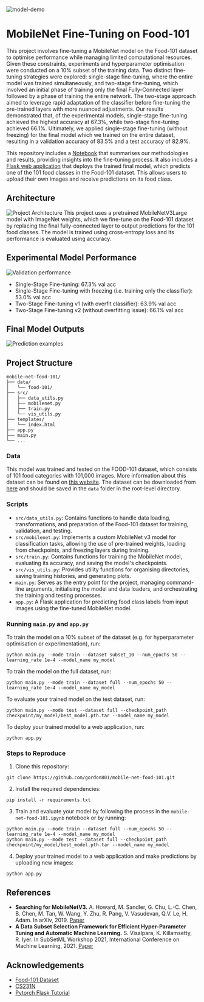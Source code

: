 ![model-demo](https://github.com/user-attachments/assets/2bb56633-b869-4aca-82db-3d82f60b0c7a)

# MobileNet Fine-Tuning on Food-101

This project involves fine-tuning a MobileNet model on the Food-101 dataset to optimise performance while managing limited computational resources. Given these constraints, experiments and hyperparameter optimisation were conducted on a 10% subset of the training data. Two distinct fine-tuning strategies were explored: single-stage fine-tuning, where the entire model was trained simultaneously, and two-stage fine-tuning, which involved an initial phase of training only the final Fully-Connected layer followed by a phase of training the entire network. The two-stage approach aimed to leverage rapid adaptation of the classifier before fine-tuning the pre-trained layers with more nuanced adjustments. Our results demonstrated that, of the experimental models, single-stage fine-tuning achieved the highest accuracy at 67.3%, while two-stage fine-tuning achieved 66.1%. Ultimately, we applied single-stage fine-tuning (without freezing) for the final model which we trained on the entire dataset, resulting in a validation accuracy of 83.5% and a test accuracy of 82.9%.

This repository includes a [Notebook](https://github.com/gordon801/mobile-net-food-101/blob/main/mobile-net-food-101.ipynb) that summarises our methodologies and results, providing insights into the fine-tuning process. It also includes a [Flask web application](https://github.com/gordon801/mobile-net-food-101/blob/main/app.py) that deploys the trained final model, which predicts one of the 101 food classes in the Food-101 dataset. This allows users to upload their own images and receive predictions on its food class.

## Architecture
![Project Architecture](https://github.com/user-attachments/assets/fdd81f0c-94ce-44be-8890-cbbd9b79da10)
This project uses a pretrained MobileNetV3Large model with ImageNet weights, which we fine-tune on the Food-101 dataset by replacing the final fully-connected layer to output predictions for the 101 food classes. The model is trained using cross-entropy loss and its performance is evaluated using accuracy.

## Experimental Model Performance
![Validation performance](https://github.com/user-attachments/assets/22a4b296-0c7c-4792-b775-890cd9ab7976)
- Single-Stage Fine-tuning: 67.3% val acc
- Single-Stage Fine-tuning with freezing (i.e. training only the classifier): 53.0% val acc
- Two-Stage Fine-tuning v1 (with overfit classifier): 63.9% val acc
- Two-Stage Fine-tuning v2 (without overfitting issue): 66.1% val acc

## Final Model Outputs
![Prediction examples](https://github.com/user-attachments/assets/90b2eb85-e733-4441-ac50-0c1d7e4ed77b)

## Project Structure
```
mobile-net-food-101/
├── data/
│   └── food-101/
├── src/
│   ├── data_utils.py
│   ├── mobilenet.py
│   ├── train.py
│   └── vis_utils.py
├── templates/
│   └── index.html
├── app.py
├── main.py
└── ...
```
### Data
This model was trained and tested on the FOOD-101 dataset, which consists of 101 food categories with 101,000 images. More information about this dataset can be found on [this website](https://data.vision.ee.ethz.ch/cvl/datasets_extra/food-101/). The dataset can be downloaded from [here](http://data.vision.ee.ethz.ch/cvl/food-101.tar.gz) and should be saved in the `data` folder in the root-level directory. 

### Scripts
- `src/data_utils.py`: Contains functions to handle data loading, transformations, and preparation of the Food-101 dataset for training, validation, and testing.
- `src/mobilenet.py`: Implements a custom MobileNet v3 model for classification tasks, allowing the use of pre-trained weights, loading from checkpoints, and freezing layers during training.
- `src/train.py`: Contains functions for training the MobileNet model, evaluating its accuracy, and saving the model's checkpoints.
- `src/vis_utils.py`: Provides utility functions for organising directories, saving training histories, and generating plots.
- `main.py`: Serves as the entry point for the project, managing command-line arguments, initialising the model and data loaders, and orchestrating the training and testing processes.
- `app.py`: A Flask application for predicting food class labels from input images using the fine-tuned MobileNet model.

### Running `main.py` and `app.py`
To train the model on a 10% subset of the dataset (e.g. for hyperparameter optimisation or experimentation), run:
```
python main.py --mode train --dataset subset_10 --num_epochs 50 --learning_rate 1e-4 --model_name my_model
```
To train the model on the full dataset, run:
```
python main.py --mode train --dataset full --num_epochs 50 --learning_rate 1e-4 --model_name my_model
```
To evaluate your trained model on the test dataset, run:
```
python main.py --mode test --dataset full --checkpoint_path checkpoint/my_model/best_model.pth.tar --model_name my_model
```
To deploy your trained model to a web application, run:
```
python app.py
```

### Steps to Reproduce
1. Clone this repository:
```
git clone https://github.com/gordon801/mobile-net-food-101.git
```
2. Install the required dependencies:
```
pip install -r requirements.txt
```
3. Train and evaluate your model by following the process in the `mobile-net-food-101.ipynb` notebook or by running:
```
python main.py --mode train --dataset full --num_epochs 50 --learning_rate 1e-4 --model_name my_model
python main.py --mode test --dataset full --checkpoint_path checkpoint/my_model/best_model.pth.tar --model_name my_model
```
4. Deploy your trained model to a web application and make predictions by uploading new images:
```
python app.py
```

## References
- **Searching for MobileNetV3.** A. Howard, M. Sandler, G. Chu, L.-C. Chen, B. Chen, M. Tan, W. Wang, Y. Zhu, R. Pang, V. Vasudevan, Q.V. Le, H. Adam. In arXiv, 2019. [Paper](https://arxiv.org/abs/1905.02244)
- **A Data Subset Selection Framework for Efficient Hyper-Parameter Tuning and Automatic Machine Learning.** S. Visalpara, K. Killamsetty, R. Iyer. In SubSetML Workshop 2021, International Conference on Machine Learning, 2021. [Paper](https://krishnatejakillamsetty.me/files/Hyperparam_SubsetML.pdf)

## Acknowledgements
- [Food-101 Dataset](https://data.vision.ee.ethz.ch/cvl/datasets_extra/food-101/)
- [CS231N](https://cs231n.stanford.edu/)
- [Pytorch Flask Tutorial](https://pytorch.org/tutorials/intermediate/flask_rest_api_tutorial.html)
